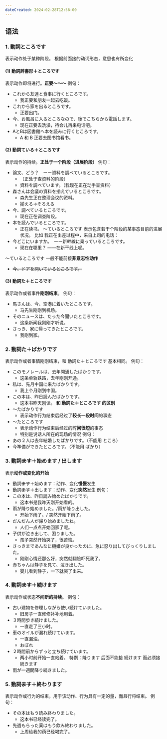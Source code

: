 ```yaml
---
dateCreated: 2024-02-28T12:56:00
---
```

## 语法
### 1. 動詞ところです
表示动作处于某种阶段。
根据前面接的动词形态，意思也有所变化
#### (1) 動詞辞書形＋ところです
表示动作即将进行。**正要～～～**
例句：
- これから友達と食事に行くところです。
	- 我正要和朋友一起去吃饭。
- これから家を出るところです。
	- 正要出门。
- 今、お風呂に入るところなので、後でこちらから電話します。
	- 现在正要去洗澡，待会儿再来电话吧。
- AとBは図書館へ本を読みに行くところです。
	- A 和 B 正要去图书馆看书。
#### (2) 動詞ている＋ところです
表示动作的持续。**正处于一个阶段（进展阶段）**
例句：
- 論文、どう？　ーー資料を調べているところです。
	- （正处于查资料的阶段）
	- 資料を調べています。（我现在正在动手查资料）
- 森さんは会議の資料を揃えているところです。
	- 森先生正在整理会议的资料。
	- 揃える→そろえる
- 今、調べているところです。
	- 现在正在调查阶段。
- 本を読んでいるところです。
	- 正在读书。
〜ているところです 表示包含若干个阶段的某事态目前的进展状况。
比如 我正在出差过程中，来自上司的电话：
- 今どこにいますか。　ーー新幹線に乗っているところです。
	- 现在在哪里？  ——在新干线上呢。

〜ているところです 一般不能前接**非意志性动作**
- ~~今、ドアを開いているところです。~~
#### (3) 動詞た＋ところです
表示动作或者事件**刚刚结束**。
例句：
- 馬さんは、今、空港に着いたところです。
	- 马先生刚刚到机场。
- そのニュースは、たった今聞いたところです。
	- 这条新闻我刚刚才听说。
- さっき、家に帰ってきたところです。
	- 我刚到家。
### 2. 動詞た＋ばかりです
表示动作或者事情刚刚结束，和 動詞た＋ところです 基本相同。
例句：
- このモノレールは、去年開通したばかりです。
	- 这条单轨铁路，去年刚刚开通。
- 私は、先月中国に来たばかりです。
	- 我上个月刚到中国。
- この本は、昨日読んだばかりです。
	- 这本书昨天刚读。
**和 動詞た＋ところです 的区别**
- 〜たばかりです
	- 表示动作行为结束后经过了**较长一段时间**的事态
- 〜たところです
	- 表示动作行为结束后经过的**时间很短**的事态
	- 特别是说话人所在的现场的情况
例句：
- あの２人は去年結婚したばかりです。（不能用 ところ）
- 今準備ができたところです。（不能用 ばかり）
### 3. 動詞~~ます~~＋始めます / 出します
表示**动作或变化的开始**
- 動詞~~ます~~＋始めます：动作、变化**慢慢**发生
- 動詞~~ます~~＋出します：动作、变化**突然**发生
例句：
- この本は、昨日読み始めたばかりです。
	- 这本书是我昨天刚开始看的。
- 雨が降り始めました。/雨が降り出した。
	- 开始下雨了。/ 突然开始下雨了。
- だんだん人が帰り始めましたね。
	- 人们一点点开始回家了呢。
- 子供が泣き出して、困りました。
	- 孩子突然开始哭了，很苦恼。
- さっきまであんなに機嫌が良かったのに、急に怒り出してびっくりしました。
	- 刚刚心情还那么好，突然就翻脸吓死我了。
- 赤ちゃんは静子を見て、泣き出した。
	- 婴儿看到静子，一下就哭了出来。
### 4. 動詞~~ます~~＋続けます
表示动作或状态**不间断的持续**。
例句：
- 古い建物を修理しながら使い続けていました。
	- 旧房子一直修修补补地用着。
- ３時間歩き続けました。
	- 一直走了三小时。
- 車のオイルが漏れ続けています。
	- 一直漏油。
	- おぼれ
- ２時間前からずっと立ち続けています。
	- 两小时前开始一直站着。
特例：降ります 后面不能接 続けます 而必须接 続きます
- 雨が一週間降り続きました。
### 5. 動詞~~ます~~＋終わります
表示动作或行为的结束，用于该动作、行为具有一定的量，而且行将结束。
例句：
- その本はもう読み終わりました。
	- 这本书已经读完了。
- 先週もらった薬はもう飲み終わりました。
	- 上周给我的药已经喝完了。
